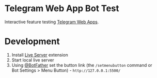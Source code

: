 # Telegram Web App Bot Test

Interactive feature testing [Telegram Web Apps](https://core.telegram.org/bots/webapps).

# Development

1. Install [Live Server](https://marketplace.visualstudio.com/items?itemName=ritwickdey.LiveServer) extension
2. Start local live server
3. Using [@BotFather](https://t.me/botfather) set the button link (the `/setmenubutton` command or Bot Settings > Menu Button) - `http://127.0.0.1:5500/`
